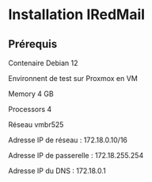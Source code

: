 # Installation IRedMail

## Prérequis

Contenaire Debian 12

Environnent de test sur Proxmox en VM

Memory 4 GB

Processors 4

Réseau vmbr525

Adresse IP de réseau : 172.18.0.10/16

Adresse IP de passerelle : 172.18.255.254

Adresse IP du DNS : 172.18.0.1
